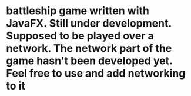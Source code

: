 # battleship game written with JavaFX. Still under development. Supposed to be played over a network. The network part of the game hasn't been developed yet. Feel free to use and add networking to it
